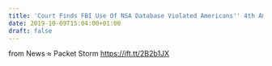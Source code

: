 ```yaml
---
title: 'Court Finds FBI Use Of NSA Database Violated Americans'' 4th Amendment Rights'
date: 2019-10-09T15:04:00+01:00
draft: false
---
```


  
  
from News ≈ Packet Storm https://ift.tt/2B2b1JX